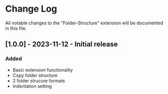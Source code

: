 # Change Log

All notable changes to the "Folder-Structure" extension will be documented in this file.

## [1.0.0] - 2023-11-12 - Initial release

### Added
- Basic extension functionality
- Copy folder structure
- 2 folder strucure formats
- Indentation setting